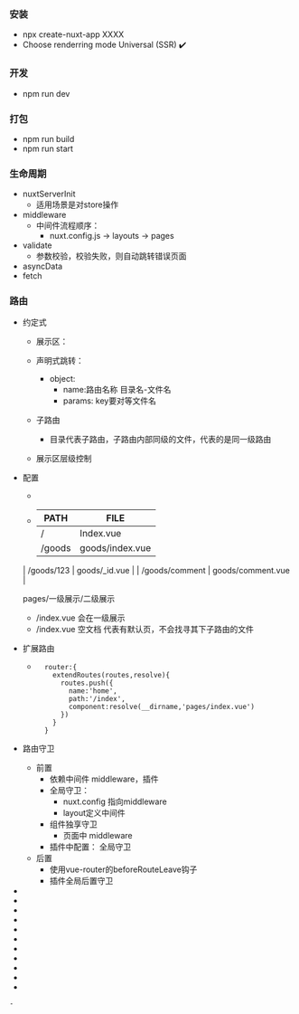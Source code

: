 ### 安装
  - npx create-nuxt-app XXXX
  - Choose renderring mode Universal (SSR) ✔️


### 开发
  - npm run dev


### 打包
  - npm run build
  - npm run start


### 生命周期
  - nuxtServerInit
    - 适用场景是对store操作
  - middleware 
    - 中间件流程顺序：
      - nuxt.config.js -> layouts -> pages
  - validate
    - 参数校验，校验失败，则自动跳转错误页面
  - asyncData
  - fetch


### 路由
  - 约定式
    - 展示区：<nuxt />
    - 声明式跳转： <nuxt-link :to="object" />
      - object:
        - name:路由名称 目录名-文件名
        - params: key要对等文件名
    
    - 子路由
      - 目录代表子路由，子路由内部同级的文件，代表的是同一级路由

    - 展示区层级控制                     
    
  - 配置

    - 
    
    - | PATH           | FILE              |
      | -------------- | ----------------- |
      | /              | Index.vue         |
      | /goods         | goods/index.vue   |
    | /goods/123     | goods/_id.vue     |
      | /goods/comment | goods/comment.vue |

      pages/一级展示/二级展示
    
    - /index.vue   会在一级展示
    - /index.vue 空文档  代表有默认页，不会找寻其下子路由的文件
  
  - 扩展路由

    - ```
        router:{
          extendRoutes(routes,resolve){
            routes.push({
              name:'home',
              path:'/index',
              component:resolve(__dirname,'pages/index.vue')
            })
          }
        }
        ```

  - 路由守卫

    - 前置
        - 依赖中间件 middleware，插件
        - 全局守卫： 
            - nuxt.config 指向middleware
            - layout定义中间件
        - 组件独享守卫
            - 页面中 middleware
        - 插件中配置： 全局守卫
    - 后置
      - 使用vue-router的beforeRouteLeave钩子
      - 插件全局后置守卫

  - 

  - 

  - 

  - 

  - 

  - 

  - 

  - 

  - 

  - 

  - 

    - 

    

    

    

    
